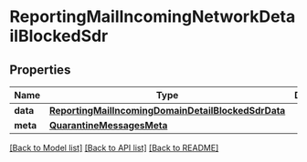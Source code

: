 # ReportingMailIncomingNetworkDetailBlockedSdr

## Properties
Name | Type | Description | Notes
------------ | ------------- | ------------- | -------------
**data** | [**ReportingMailIncomingDomainDetailBlockedSdrData**](ReportingMailIncomingDomainDetailBlockedSdrData.md) |  | [optional] 
**meta** | [**QuarantineMessagesMeta**](QuarantineMessagesMeta.md) |  | [optional] 

[[Back to Model list]](../README.md#documentation-for-models) [[Back to API list]](../README.md#documentation-for-api-endpoints) [[Back to README]](../README.md)

